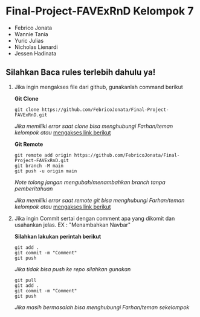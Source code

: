 # Final-Project-FAVExRnD Kelompok 7

- Febrico Jonata
- Wannie Tania
- Yuric Julias
- Nicholas Lienardi
- Jessen Hadinata

## Silahkan Baca rules terlebih dahulu ya!

1. Jika ingin mengakses file dari github, gunakanlah command berikut

   **Git Clone**

   ```
   git clone https://github.com/FebricoJonata/Final-Project-FAVExRnD.git
   ```

   _Jika memiliki error saat clone bisa menghubungi Farhan/teman kelompok atau_ [mengakses link berikut](https://docs.github.com/en/repositories/creating-and-managing-repositories/troubleshooting-cloning-errors)

   **Git Remote**

   ```
   git remote add origin https://github.com/FebricoJonata/Final-Project-FAVExRnD.git
   git branch -M main
   git push -u origin main
   ```

   _Note tolong jangan mengubah/menambahkan branch tanpa pemberitahuan_

   _Jika memiliki error saat remote git bisa menghubungi Farhan/teman kelompok atau_ [mengakses link berikut](https://docs.github.com/en/get-started/getting-started-with-git/managing-remote-repositories)

2. Jika ingin Commit sertai dengan comment apa yang dikomit dan usahankan jelas. EX : "Menambahkan Navbar"

   **Silahkan lakukan perintah berikut**

   ```
   git add .
   git commit -m "Comment"
   git push
   ```

   _Jika tidak bisa push ke repo silahkan gunakan_

   ```
   git pull
   git add .
   git commit -m "Comment"
   git push
   ```

   _Jika masih bermasalah bisa menghubungi Farhan/teman sekelompok_
